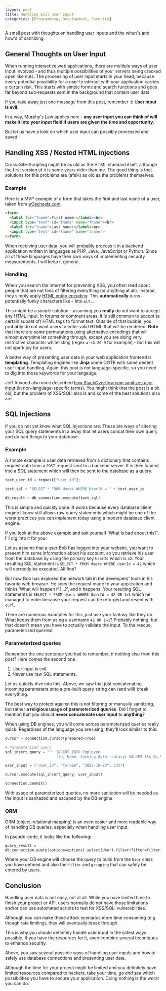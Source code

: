 ```yaml
---
layout: post
title: Handling Evil User Input
categories: [Programming, Development, Security]
---
```


A small post with thoughts on handling user inputs and the when's and how's of sanitizing.

## General Thoughts on User Input

When running interactive web applications, there are multiple ways of user input involved - and thus multiple possibilities of your servers being cracked open like nuts. The processing of user input starts in your head, because every potential possibility for a user to interact with your application carries a certain risk. This starts with simple forms and search functions and goes far beyond sub-requests sent in the background that contain user data.

If you take away just one message from this post, remember it: **User input is evil.**

In a way, Murphy's Law applies here - **any user input you can think of will make it into your input field if users are given the time and opportunity**.

But let us have a look on which user input can possibly processed and saved.

## Handling XSS / Nested HTML injections

Cross-Site-Scripting might be as old as the HTML standard itself, although the first version of it is some years older than me. The good thing is that solutions for this problems are (afaik) as old as the problems themselves.

### Example

Here is a MVP example of a form that takes the first and last name of a user, taken from [w3schools.com](https://www.w3schools.com/html/html_forms.asp).

```html
<form>
  <label for="fname">First name:</label><br>
  <input type="text" id="fname" name="fname"><br>
  <label for="lname">Last name:</label><br>
  <input type="text" id="lname" name="lname">
</form>
```

When receiving user data, you will probably process it in a backend application written in languages as PHP, Java, JavaScript or Python. Since all of those languages have their own ways of implementing security measurements, I will keep it general.

### Handling

When you search the internet for preventing XSS, you often read about people that are not fans of filtering everything (or anything at all). Instead, they simply apply [HTML entity encoding](https://en.wikipedia.org/wiki/Character_encodings_in_HTML). This **automatically** turns potentially funky characters like `<` into `&lt;`.

This might be a *simple* solution - assuming you **really** do not want to accept any HTML input. In forums or comment areas, it is still common to accept (a certain subset of) HTML tags to format text. Outside of that bubble, you probably do not want users to enter valid HTML that will be rendered. **Note** that there are *some* permutations using alternative encodings that will almost everytime let something through, except you are doing very restrictive character whitelisting (regex `a-zA-Z0-9` for example) - but this will not spark joy for users.

A better way of presenting user data in your web application frontend is **templating**. Templating engines like **Jinja** come OOTB with some decent user input handling. Again, this post is not language-specific, so you need to dig into those keywords for your langauge.

Jeff Atwood also once described [how StackOverflow.com sanitizes user input](https://blog.stackoverflow.com/2008/06/safe-html-and-xss/) (in non-language-specific terms). You might think that the post is a bit old, but the problem of XSS/SQLi also is and some of the best solutions also are.

## SQL Injections

If you do not yet know what SQL injections are: These are ways of altering your SQL query statements in a away that let users concat their own query and do bad things to your database.

### Example

A simple example is user data retrieved from a dictionary that contains request data from a `POST` request sent to a backend server. It is then loaded into a SQL statement which will then be sent to the database as a query.

```python
text_user_id = request["user_id"];

text_sql = "SELECT * FROM Users WHERE UserId = " + text_user_id

db_result = db_connection.execute(text_sql)
```

This is simple and quickly done. It works because every database client engine I know still allows raw query statements which might be one of the worst practices you can implement today using a modern database client engine.

If you look at the above example and ask yourself 'What is bad about this?', I'll dig into it for you.

Let us assume that a user Bob has logged into your website, you want to present him some information about his account, so you retrieve his user from the database by using the primary key `UserId` which is `42`. Your resulting SQL statement is `SELECT * FROM Users WHERE UserId = 42` which will correctly be executed. All fine?

But now Bob has explored the network tab in the developers' tools in his favorite web browser. He sees the request made to your application and thinks 'What will happen if I...?', and it happens. Your resulting SQL statements is `SELECT * FROM Users WHERE UserId = 42 OR 1=1` which he managed to enter because your request can be reforged and resent with `curl`. 

There are numerous examples for this, just use your fantasy like they do. What keeps them from using a username `42 OR 1=1`? Probably nothing, but that doesn't mean you have to actually validate the input. To the rescue, parameterized queries!

### Parameterized queries

Remember the one sentence you had to remember, if nothing else from this post? Here comes the second one.

1. User input is evil.
2. Never use raw SQL statements.

Let us quickly dive into this. Above, we saw that just concatenating incoming parameters onto a pre-built query string can (and will) break everything.

The best way to protect against this is not filtering or manually sanitizing, but rather **a religious usage of parameterized queries**. Did I forget to mention that you should **never concatenate user input** to **anything**?

When using DB engines, you will come across parameterized queries really quick. Regardless of the language you are using, they'll look similar to this:

```python
cursor = connection.cursor(prepared=True)

# Parameterized query
sql_insert_query = """ INSERT INTO Employee
                       (id, Name, Joining_date, salary) VALUES (%s,%s,%s,%s)"""

user_input = ("user_id", "Torben", "2022-10-23", 1337)

cursor.execute(sql_insert_query, user_input)

connection.commit()
```

With usage of parameterized queries, no more sanitation will be needed as the input is sanitazed and escaped by the DB engine.

### ORM

ORM (object-relational mapping) is an even easier and more readable way of handling DB queries, especially when handling user input.

In pseudo-code, it looks like the following:

```text
query_result = db_connection.query(options=options).select(User).filter(filter=filter).groupby(grouping)
```

Where your DB engine will choose the query to build from the `User` class you have defined and also the `filter` and `grouping` that can safely be entered by users.


## Conclusion

Handling user data is not easy, not at all. While you have limited time to finish your project or API, users normally do not have those limitations and/or can use automated scripts to test for XSS/SQLi vulnerabilities.

Although you can make those attack scenarios more time consuming (e.g. though rate limiting), they will eventually break through.

This is why you should definitely handle user input in the safest ways possible, if you have the resources for it, even combine several techniques to enhance security.

Above, you saw several possible ways of handling user inputs and how to safely use database connections and presenting user data.

Although the time for your project might be limited and you definitely have limited resources compared to hackers, take your time, _go and see_ which possibilities you have to secure your application. Doing nothing is the worst you can do.
